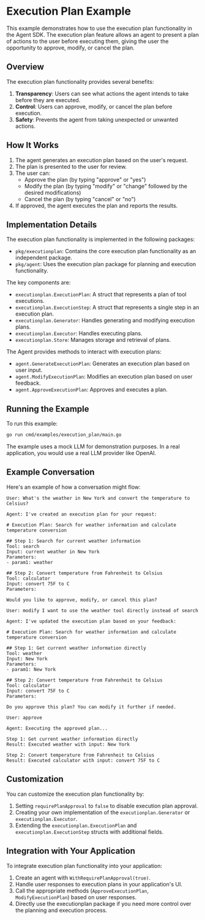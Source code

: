 # Execution Plan Example

This example demonstrates how to use the execution plan functionality in the Agent SDK. The execution plan feature allows an agent to present a plan of actions to the user before executing them, giving the user the opportunity to approve, modify, or cancel the plan.

## Overview

The execution plan functionality provides several benefits:

1. **Transparency**: Users can see what actions the agent intends to take before they are executed.
2. **Control**: Users can approve, modify, or cancel the plan before execution.
3. **Safety**: Prevents the agent from taking unexpected or unwanted actions.

## How It Works

1. The agent generates an execution plan based on the user's request.
2. The plan is presented to the user for review.
3. The user can:
   - Approve the plan (by typing "approve" or "yes")
   - Modify the plan (by typing "modify" or "change" followed by the desired modifications)
   - Cancel the plan (by typing "cancel" or "no")
4. If approved, the agent executes the plan and reports the results.

## Implementation Details

The execution plan functionality is implemented in the following packages:

- `pkg/executionplan`: Contains the core execution plan functionality as an independent package.
- `pkg/agent`: Uses the execution plan package for planning and execution functionality.

The key components are:

- `executionplan.ExecutionPlan`: A struct that represents a plan of tool executions.
- `executionplan.ExecutionStep`: A struct that represents a single step in an execution plan.
- `executionplan.Generator`: Handles generating and modifying execution plans.
- `executionplan.Executor`: Handles executing plans.
- `executionplan.Store`: Manages storage and retrieval of plans.

The Agent provides methods to interact with execution plans:
- `agent.GenerateExecutionPlan`: Generates an execution plan based on user input.
- `agent.ModifyExecutionPlan`: Modifies an execution plan based on user feedback.
- `agent.ApproveExecutionPlan`: Approves and executes a plan.

## Running the Example

To run this example:

```bash
go run cmd/examples/execution_plan/main.go
```

The example uses a mock LLM for demonstration purposes. In a real application, you would use a real LLM provider like OpenAI.

## Example Conversation

Here's an example of how a conversation might flow:

```
User: What's the weather in New York and convert the temperature to Celsius?

Agent: I've created an execution plan for your request:

# Execution Plan: Search for weather information and calculate temperature conversion

## Step 1: Search for current weather information
Tool: search
Input: current weather in New York
Parameters:
- param1: weather

## Step 2: Convert temperature from Fahrenheit to Celsius
Tool: calculator
Input: convert 75F to C
Parameters:

Would you like to approve, modify, or cancel this plan?

User: modify I want to use the weather tool directly instead of search

Agent: I've updated the execution plan based on your feedback:

# Execution Plan: Search for weather information and calculate temperature conversion

## Step 1: Get current weather information directly
Tool: weather
Input: New York
Parameters:
- param1: New York

## Step 2: Convert temperature from Fahrenheit to Celsius
Tool: calculator
Input: convert 75F to C
Parameters:

Do you approve this plan? You can modify it further if needed.

User: approve

Agent: Executing the approved plan...

Step 1: Get current weather information directly
Result: Executed weather with input: New York

Step 2: Convert temperature from Fahrenheit to Celsius
Result: Executed calculator with input: convert 75F to C
```

## Customization

You can customize the execution plan functionality by:

1. Setting `requirePlanApproval` to `false` to disable execution plan approval.
2. Creating your own implementation of the `executionplan.Generator` or `executionplan.Executor`.
3. Extending the `executionplan.ExecutionPlan` and `executionplan.ExecutionStep` structs with additional fields.

## Integration with Your Application

To integrate execution plan functionality into your application:

1. Create an agent with `WithRequirePlanApproval(true)`.
2. Handle user responses to execution plans in your application's UI.
3. Call the appropriate methods (`ApproveExecutionPlan`, `ModifyExecutionPlan`) based on user responses.
4. Directly use the executionplan package if you need more control over the planning and execution process. 